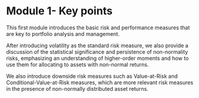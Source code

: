 # Module 1- Key points

This first module introduces the basic risk and performance measures that are key to portfolio analysis and management. 

After introducing volatility as the standard risk measure, we also provide a discussion of the statistical significance and persistence of non-normality risks, emphasizing an understanding of higher-order moments and how to use them for allocating to assets with non-normal returns.

We also introduce downside risk measures such as Value-at-Risk and Conditional-Value-at-Risk measures, which are more relevant risk measures in the presence of non-normally distributed asset returns.

